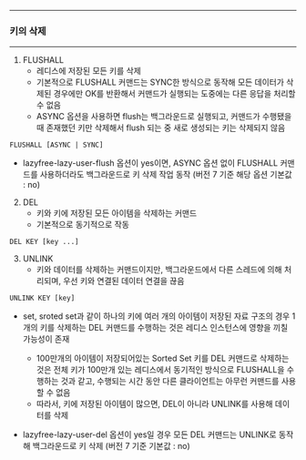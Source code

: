 -----
### 키의 삭제
-----
1. FLUSHALL
   - 레디스에 저장된 모든 키를 삭제
   - 기본적으로 FLUSHALL 커맨드는 SYNC한 방식으로 동작해 모든 데이터가 삭제된 경우에만 OK를 반환해서 커맨드가 실행되는 도중에는 다른 응답을 처리할 수 없음
   - ASYNC 옵션을 사용하면 flush는 백그라운드로 실행되고, 커맨드가 수행됐을 때 존재했던 키만 삭제해서 flush 되는 중 새로 생성되는 키는 삭제되지 않음
```redis
FLUSHALL [ASYNC | SYNC]
```
   - lazyfree-lazy-user-flush 옵션이 yes이면, ASYNC 옵션 없이 FLUSHALL 커맨드를 사용하더라도 백그라운드로 키 삭제 작업 동작 (버전 7 기준 해당 옵션 기본값 : no)

2. DEL
   - 키와 키에 저장된 모든 아이템을 삭제하는 커맨드
   - 기본적으로 동기적으로 작동
```redis
DEL KEY [key ...]
```

3. UNLINK
   - 키와 데이터를 삭제하는 커맨드이지만, 백그라운드에서 다른 스레드에 의해 처리되며, 우선 키와 연결된 데이터 연결을 끊음
```redis
UNLINK KEY [key]
```
   - set, sroted set과 같이 하나의 키에 여러 개의 아이템이 저장된 자료 구조의 경우 1개의 키를 삭제하는 DEL 커맨드를 수행하는 것은 레디스 인스턴스에 영향을 끼칠 가능성이 존재
     + 100만개의 아이템이 저장되어있는 Sorted Set 키를 DEL 커맨드로 삭제하는 것은 전체 키가 100만개 있는 레디스에서 동기적인 방식으로 FLUSHALL을 수행하는 것과 같고, 수행되는 시간 동안 다른 클라이언트는 아무런 커맨드를 사용할 수 없음
     + 따라서, 키에 저장된 아이템이 많으면, DEL이 아니라 UNLINK를 사용해 데이터를 삭제

   - lazyfree-lazy-user-del 옵션이 yes일 경우 모든 DEL 커맨드는 UNLINK로 동작해 백그라운드로 키 삭제 (버전 7 기준 기본값 : no)
